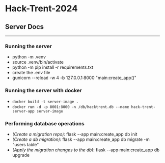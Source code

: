 # Hack-Trent-2024

## Server Docs

***

### Running the server

- python -m .venv
- source .venv/bin/activate
- python -m pip install -r requirements.txt
- create the .env file
- gunicorn --reload -w 4 -b 127.0.0.1:8000 "main:create_app()"

### Running the server with docker

- `docker build -t server-image .`
- `docker run -d -p 8001:8000 -v /db/hacktrent.db --name hack-trent-server-app server-image`

### Performing database operations

- *(Create a migration repo)*: flask --app main:create_app db init
- *(Create a db migration)*: flask --app main:create_app db migrate -m "users table"
- *(Apply the migration changes to the db)*: flask --app main:create_app db upgrade
